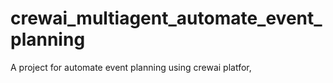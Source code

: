 # crewai_multiagent_automate_event_planning
A project for automate event planning using crewai platfor,
